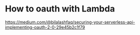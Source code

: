 # How to oauth with Lambda
https://medium.com/@bilalashfaq/securing-your-serverless-api-implementing-oauth-2-0-29e45b2c1f79
